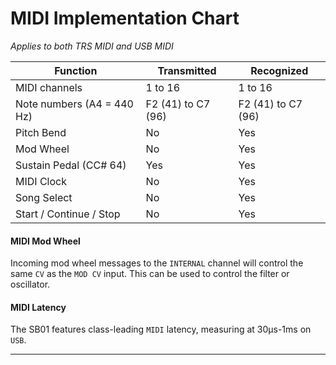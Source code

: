 # MIDI Implementation Chart

*Applies to both TRS MIDI and USB MIDI*

| Function                             | Transmitted           | Recognized         |
| ------------------------------------ | --------------------- | ------------------ |
| MIDI channels                        | 1 to 16               | 1 to 16            |
| Note numbers  (A4 = 440 Hz)                       | F2 (41) to C7 (96)    | F2 (41) to C7 (96) |
| Pitch Bend                           | No                    | Yes                 |
| Mod Wheel                            | No                    | Yes                 |
| Sustain Pedal (CC# 64) | Yes          | Yes        |
| MIDI Clock            | No          | Yes        |
| Song Select           | No          | Yes         |
| Start / Continue / Stop                | No          | Yes        |

#### MIDI Mod Wheel 

Incoming mod wheel messages to the `INTERNAL` channel will control the same `CV` as the `MOD CV` input. This can be used to control the filter or oscillator.

#### MIDI Latency 

The SB01 features class-leading `MIDI` latency, measuring at 30µs-1ms on `USB`.

</article>

---